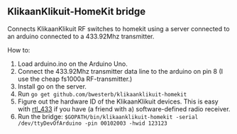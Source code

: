 KlikaanKlikuit-HomeKit bridge
-----------------------------

Connects KlikaanKlikuit RF switches to homekit using a server
connected to an arduino connected to a 433.92Mhz transmitter.

How to:

 1. Load arduino.ino on the Arduino Uno.
 2. Connect the 433.92Mhz transmitter data line to the arduino on pin 8
    (I use the cheap fs1000a RF-transmitter.)
 3. Install go on the server.
 4. Run `go get github.com/bwesterb/klikaanklikuit-homekit`
 5. Figure out the hardware ID of the KlikaanKlikuit devices.  This is easy
    with [rtl_433](https://github.com/merbanan/rtl_433) if
    you have (a friend with a) software-defined radio receiver.
 6. Run the bridge: `$GOPATH/bin/klikaanklikuit-homekit -serial /dev/ttyDevOfArduino -pin 00102003 -hwid 123123`
